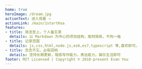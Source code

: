 ```yaml
---
home: true
heroImage: /dream.jpg
actionText: 进入观看 →
actionLink: /main/1startKoa
features:
- title: 简洁至上，个人备忘录
  details: 以 Markdown 为中心的项目结构，取材简练，不拘一格
- title: 记录范围
  details: js,css,html,node.js,es6,es7,typescript 等,喜欢即可。
- title: 念念不忘，必有回响
  details: 坚持长期更新，锻炼写作能力，表达能力，娱乐生活即可
footer: MIT Licensed | Copyright © 2018-present Evan You
---
```

